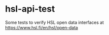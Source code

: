 # hsl-api-test
Some tests to verify HSL open data interfaces at https://www.hsl.fi/en/hsl/open-data
